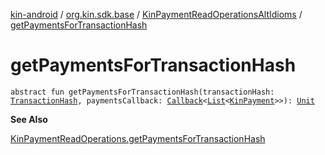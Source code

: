 [kin-android](../../index.md) / [org.kin.sdk.base](../index.md) / [KinPaymentReadOperationsAltIdioms](index.md) / [getPaymentsForTransactionHash](./get-payments-for-transaction-hash.md)

# getPaymentsForTransactionHash

`abstract fun getPaymentsForTransactionHash(transactionHash: `[`TransactionHash`](../../org.kin.sdk.base.models/-transaction-hash/index.md)`, paymentsCallback: `[`Callback`](../../org.kin.sdk.base.tools/-callback/index.md)`<`[`List`](https://kotlinlang.org/api/latest/jvm/stdlib/kotlin.collections/-list/index.html)`<`[`KinPayment`](../../org.kin.sdk.base.models/-kin-payment/index.md)`>>): `[`Unit`](https://kotlinlang.org/api/latest/jvm/stdlib/kotlin/-unit/index.html)

**See Also**

[KinPaymentReadOperations.getPaymentsForTransactionHash](../-kin-payment-read-operations/get-payments-for-transaction-hash.md)

